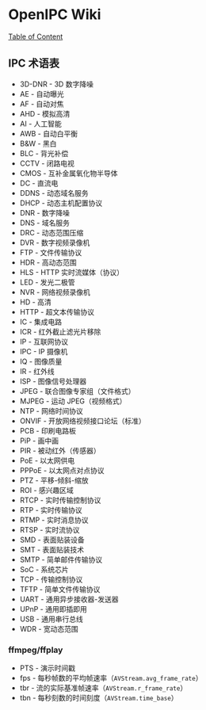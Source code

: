 # OpenIPC Wiki
[Table of Content](../README.md)

IPC 术语表 
------------

- 3D-DNR - 3D 数字降噪
- AE - 自动曝光
- AF - 自动对焦
- AHD - 模拟高清
- AI - 人工智能
- AWB - 自动白平衡
- B&W - 黑白
- BLC - 背光补偿
- CCTV - 闭路电视
- CMOS - 互补金属氧化物半导体
- DC - 直流电
- DDNS - 动态域名服务
- DHCP - 动态主机配置协议
- DNR - 数字降噪
- DNS - 域名服务
- DRC - 动态范围压缩
- DVR - 数字视频录像机
- FTP - 文件传输协议
- HDR - 高动态范围
- HLS - HTTP 实时流媒体（协议）
- LED - 发光二极管
- NVR - 网络视频录像机
- HD - 高清
- HTTP - 超文本传输​​协议
- IC - 集成电路
- ICR - 红外截止滤光片移除
- IP - 互联网协议
- IPC - IP 摄像机
- IQ - 图像质量
- IR - 红外线
- ISP - 图像信号处理器
- JPEG - 联合图像专家组（文件格式）
- MJPEG - 运动 JPEG（视频格式）
- NTP - 网络时间协议
- ONVIF - 开放网络视频接口论坛（标准）
- PCB - 印刷电路板
- PiP - 画中画
- PIR - 被动红外（传感器）
- PoE - 以太网供电
- PPPoE - 以太网点对点协议
- PTZ - 平移-倾斜-缩放
- ROI - 感兴趣区域
- RTCP - 实时传输控制协议
- RTP - 实时传输协议
- RTMP - 实时消息协议
- RTSP - 实时流协议
- SMD - 表面贴装设备
- SMT - 表面贴装技术
- SMTP - 简单邮件传输协议
- SoC - 系统芯片
- TCP - 传输控制协议
- TFTP - 简单文件传输协议
- UART - 通用异步接收器-发送器
- UPnP - 通用即插即用
- USB - 通用串行总线
- WDR - 宽动态范围

### ffmpeg/ffplay

- PTS - 演示时间戳
- fps - 每秒帧数的平均帧速率（`AVStream.avg_frame_rate`）
- tbr - 流的实际基准帧速率（`AVStream.r_frame_rate`）
- tbn - 每秒刻数的时间刻度（`AVStream.time_base`）

